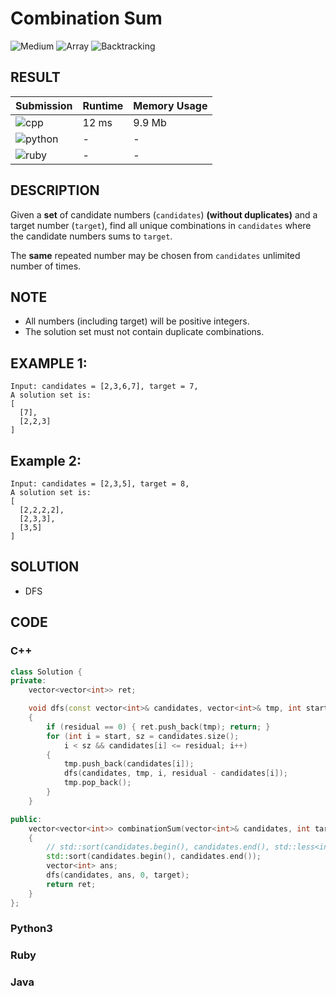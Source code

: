 # Combination Sum

![Medium](https://img.shields.io/badge/-Medium-f0ad4e.svg) ![Array](https://img.shields.io/badge/-Array-007ec6.svg) ![Backtracking](https://img.shields.io/badge/-Backtracking-007ec6.svg)

## RESULT

| Submission                                                        | Runtime | Memory Usage |
| ----------------------------------------------------------------- | ------- | ------------ |
| ![cpp](https://img.shields.io/badge/leetcode039-cpp-f34b7d.svg)   | 12 ms   | 9.9 Mb       |
| ![python](https://img.shields.io/badge/leetcode039-py-3572A5.svg) | -       | -            |
| ![ruby](https://img.shields.io/badge/leetcode039-rb-701516.svg)   | -       | -            |

## DESCRIPTION

Given a **set** of candidate numbers (`candidates`) **(without duplicates)** and a target number (`target`), find all unique combinations in `candidates` where the candidate numbers sums to `target`.

The **same** repeated number may be chosen from `candidates` unlimited number of times.

## NOTE

* All numbers (including target) will be positive integers.
* The solution set must not contain duplicate combinations.

## EXAMPLE 1:

```plain
Input: candidates = [2,3,6,7], target = 7,
A solution set is:
[
  [7],
  [2,2,3]
]
```

## Example 2:

```plain
Input: candidates = [2,3,5], target = 8,
A solution set is:
[
  [2,2,2,2],
  [2,3,3],
  [3,5]
]
```

## SOLUTION

* DFS

## CODE

### C++

```cpp
class Solution {
private:
    vector<vector<int>> ret;

    void dfs(const vector<int>& candidates, vector<int>& tmp, int start, int residual)
    {
        if (residual == 0) { ret.push_back(tmp); return; }
        for (int i = start, sz = candidates.size();
            i < sz && candidates[i] <= residual; i++)
        {
            tmp.push_back(candidates[i]);
            dfs(candidates, tmp, i, residual - candidates[i]);
            tmp.pop_back();
        }
    }

public:
    vector<vector<int>> combinationSum(vector<int>& candidates, int target)
    {
        // std::sort(candidates.begin(), candidates.end(), std::less<int>());
        std::sort(candidates.begin(), candidates.end());
        vector<int> ans;
        dfs(candidates, ans, 0, target);
        return ret;
    }
};
```

### Python3

### Ruby

### Java
